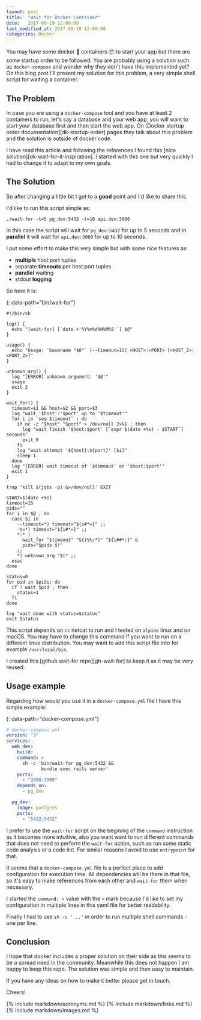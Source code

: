 ```yaml
---
layout: post
title:  "Wait for Docker Container"
date:   2017-09-19 12:00:00
last_modified_at: 2017-09-19 12:00:00
categories: Docker
---
```


You may have some docker 🐳 containers 📦 to start your app but there are some startup order to be followed. You are probably using a solution such as `docker-compose` and wonder why they don't have this implemented yet? On this blog post I'll present my solution for this problem, a very simple shell script for waiting a container.

## The Problem

In case you are using a `docker-compose` tool and you have at least 2 containers to run, let's say a database and your web app, you will want to start your database first and then start the web app. On [Docker startup order documentation][dk-startup-order] pages they talk about this problem and the solution is outside of docker code.

I have read this article and following the references I found this [nice solution][dk-wait-for-it-inspiration]. I started with this one but very quickly I had to change it to adapt to my own goals.

## The Solution

So after changing a little bit I got to a **good** point and I'd like to share this.

I'd like to run this script simple as:

```shell
./wait-for -t=5 pg_dev:5432 -t=10 api.dev:3000
```

In this case the script will wait for `pg_dev:5432` for up to 5 seconds and in **parallel** it will wait for `api.dev:3000` for up to 10 seconds.

I put some effort to make this very simple but with some nice features as:

- **multiple** host:port tuples
- separate **timeouts** per host:port tuples
- **parallel** waiting
- stdout **logging**

So here it is:

{: data-path="bin/wait-for"}
```shell
#!/bin/sh

log() {
  echo "[wait-for] [`date +'%Y%m%d%H%M%S'`] $@"
}

usage() {
  echo "Usage: `basename "$0"` [--timeout=15] <HOST>:<PORT> [<HOST_2>:<PORT_2>]"
}

unknown_arg() {
  log "[ERROR] unknown argument: '$@'"
  usage
  exit 2
}

wait_for() {
  timeout=$1 && host=$2 && port=$3
  log "wait '$host':'$port' up to '$timeout'"
  for i in `seq $timeout` ; do
    if nc -z "$host" "$port" > /dev/null 2>&1 ; then
      log "wait finish '$host:$port' [`expr $(date +%s) - $START`] seconds"
      exit 0
    fi
    log "wait attempt '${host}:${port}' [$i]"
    sleep 1
  done
  log "[ERROR] wait timeout of '$timeout' on '$host:$port'"
  exit 1
}

trap 'kill $(jobs -p) &>/dev/null' EXIT

START=$(date +%s)
timeout=15
pids=""
for i in $@ ; do
  case $i in
    --timeout=*) timeout="${i#*=}" ;;
    -t=*) timeout="${i#*=}" ;;
    *:* )
      wait_for "$timeout" "${i%%:*}" "${i##*:}" &
      pids="$pids $!"
    ;;
    *) unknown_arg "$i" ;;
  esac
done

status=0
for pid in $pids; do
  if ! wait $pid ; then
    status=1
  fi
done

log "wait done with status=$status"
exit $status
```

This script depends on `nc` netcat to run and I tested on `alpine` linux and on macOS. You may have to change this command if you want to run on a different linux distribution. You may want to add this script file into for example `/usr/local/bin`.

I created this [github wait-for repo][gh-wait-for] to keep it as it may be very reused.

## Usage example

Regarding how would you use it in a `docker-compose.yml` file I have this simple example:

{: data-path="docker-compose.yml"}
```yml
# docker-compose.yml
version: "3"
services:
  web_dev:
    build: .
    command: >
      sh -c 'bin/wait-for pg_dev:5432 &&
             bundle exec rails server'
    ports:
      - "3000:3000"
    depends_on:
      - pg_dev

  pg_dev:
    image: postgres
    ports:
      - "5432:5432"
```

I prefer to use the `wait-for` script on the begining of the `command` instruction as it becomes more intuitive, also you want want to run different commands that does not need to perform the `wait-for` action, such as run some static code analysis or a code lint. For similar reasons I avoid to use `entrypoint` for that.

It seems that a `docker-compose.yml` file is a perfect place to add configuration for execution time. All dependencies will be there in that file, so it's easy to make references from each other and `wait-for` them when necessary.

I started the `command: >` value with the `>` mark because I'd like to set my configuration in multiple lines in this yaml file for better readability.

Finally I had to use `sh -c '...'` in order to run multiple shell commands - one per line.

## Conclusion

I hope that docker includes a proper solution on their side as this seems to be a spread need in the community. Meanwhile this does not happen I am happy to keep this repo. The solution was simple and then easy to maintain.

If you have any ideas on how to make it better please get in touch.

Cheers!

{% include markdown/acronyms.md %}
{% include markdown/links.md %}
{% include markdown/images.md %}
